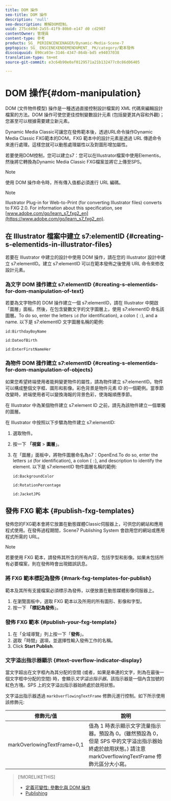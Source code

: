 ```yaml
---
title: DOM 操作
seo-title: DOM 操作
description: 'null'
seo-description: 瞭解DOM控制。
uuid: 275cd49d-2a55-41f9-80b0-e147 d0 cd2907
contentOwner: 管理員
content-type: 參考
products: SG_ PERIENCENCENAGER/Dynamic-Media-Scene-7
geptopics: SG_ ENSCENEXENDEMENDUMENT_ PK/category/範本發佈
discoiquuid: 890ca93e-3146-4347-864b-bd5 e94037038
translation-type: tm+mt
source-git-commit: e3c64b90e0af0129571a21b132477c0c86d06405

---
```



# DOM 操作{#dom-manipulation}

DOM (文件物件模型) 操作是一種透過直接控制設計檔案的 XML 代碼來編輯設計檔案的方法。DOM 操作可使您更佳控制變數設計元素 (包括變更其內容和外觀)；您甚至可以根據需要建立新元素。

Dynamic Media Classic可讓您在發佈範本後，透過URL命令操作Dynamic Media Classic FXG範本的DOM。FXG 範本中的設計元素是透過 URL 傳遞命令來進行處理。這樣您就可以動態處理屬性以及對圖形增加屬性。

若要使用DOM控制，您可以建立s7：您可以在Illustrator檔案中使用Elementis，然後將它轉換為Dynamic Media Classic FXG檔案並將它上傳至SPS。

>[!NOTE]
>
>使用 DOM 操作命令時，所有傳入值都必須進行 URL 編碼。

>[!NOTE]
>
>Illustrator Plug-in for Web-to-Print (for converting Illustrator files) converts to FXG 2.0. For information about this specification, see [www.adobe.com/go/learn_s7_fxg2_en](https://www.adobe.com/go/learn_s7_fxg2_en).

## 在 Illustrator 檔案中建立 s7:elementID {#creating-s-elementids-in-illustrator-files}

若要在 Illustrator 中建立的設計中使用 DOM 操作，請在您的 Illustrator 設計中建立 s7:elementID。建立 s7:elementID 可以在範本發佈之後使用 URL 命令來修改設計元素。

### 為文字 DOM 操作建立 s7:elementID {#creating-s-elementids-for-dom-manipulation-of-text}

若要為文字物件的 DOM 操作建立一個 s7:elementID，請在 Illustrator 中開啟「圖層」面板。然後，在包含變數文字的文字圖層上，使用 s7:elementID 命名該圖層。To do so, enter the letters `id` (for identification), a colon ( `:`), and a name. 以下是 s7:elementID 文字圖層名稱的範例:

`id:BirthdayBoyName`

`id:DateofBirth`

`id:EnterFirstNameHer`

### 為物件 DOM 操作建立 s7:elementID {#creating-s-elementids-for-dom-manipulation-of-objects}

如果您希望終端使用者能夠變更物件的屬性，請為物件建立 s7:elementID。物件可以構成整個文字框、圖形和影像。彩色背景是物件元素 ID 的一個範例。當季節改變時，終端使用者可以變換海報的背景色彩，使海報順應季節。

在 Illustrator 中為某個物件建立 s7:element ID 之前，請先為該物件建立一個單獨的圖層。

在 Illustrator 中按照以下步驟為物件建立 s7:elementID:

1. 選取物件。
1. 按一下 **「視窗** &gt; **圖層**」。
1. 在「圖層」面板中，將物件圖層命名為s7：OpenEnd.To do so, enter the letters `id` (for identification), a colon ( `:`), and description to identify the element. 以下是 s7:elementID 物件圖層名稱的範例:

   `id:BackgroundColor`

   `id:RotationPercentage`

   `id:JacketJPG`

## 發佈 FXG 範本 {#publish-fxg-templates}

發佈您的FXG範本會將它放置在動態媒體Classic伺服器上，可供您的網站和應用程式使用。在發佈過程期間，Scene7 Publishing System 會啟用您的網站或應用程式所需的 URL。

>[!NOTE]
>
>若要使用 FXG 範本，請發佈其所含的所有內容，包括字型和影像。如果未包括所有必要檔案，則在發佈時會出現錯誤訊息。

### 將 FXG 範本標記為發佈 {#mark-fxg-templates-for-publish}

範本及其所有支援檔案必須標示為發佈，以便放置在動態媒體影像伺服器上。

1. 在瀏覽面板中，選取 FXG 範本以及所用的所有圖形、影像和字型。
1. 按一下 **「標記為發佈**」。

### 發佈 FXG 範本 {#publish-your-fxg-template}

1. 在「全域導覽」列上按一下「**發佈**」。
1. 選取「時間」選項，並選擇性輸入發佈工作的名稱。
1. Click **Start Publish**.

### 文字溢出指示器顯示 {#text-overflow-indicator-display}

當文字超出在文字框內為其分配的空間 (或者，如果是串連的文字，則為在最後一個文字框中分配的空間) 時，會顯示&#x200B;*文字溢出指示器*。該指示器是一個內含加號的紅色方塊。SPS 上的文字溢出指示器始終處於啟用狀態。

文字溢出指示器透過 `markOverflowingTextFrame` 修飾元進行控制。如下所示使用該修飾元:

| 修飾元/值 | 說明 |
|--- |--- |
| markOverlowingTextFrame=0,1 | 值為 1 時表示顯示文字流量指示器。預設為 0。(雖然預設為 0，但是 SPS 中的文字溢出指示器始終處於啟用狀態。) 請注意 markOverflowingTextFrame 修飾元區分大小寫。 |

>[!MORELIKETHIS]
>
>* [定義可變性: 參數化與 DOM 操作](defining-variability-parameterization-versus-dom.md#defining_variability_parameterization_versus_dom_manipulation)
>* [Publishing](publishing-files.md#publishing_files)

